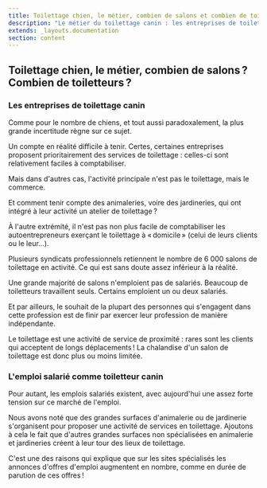 ```yaml
---
title: Toilettage chien, le métier, combien de salons et combien de toiletteurs ?
description: "Le métier du toilettage canin : les entreprises de toilettage canin et l'emploi salarié en tant que toiletteur canin."
extends: _layouts.documentation
section: content
---
```


Toilettage chien, le métier, combien de salons ? Combien de toiletteurs ?
--------------------------------------------------------------------------

### Les entreprises de toilettage canin

Comme pour le nombre de chiens, et tout aussi paradoxalement, la plus
grande incertitude règne sur ce sujet.

Un compte en réalité difficile à tenir. Certes, certaines entreprises
proposent prioritairement des services de toilettage : celles-ci sont
relativement faciles à comptabiliser.

Mais dans d'autres cas, l'activité principale n'est pas le toilettage,
mais le commerce.

Et comment tenir compte des animaleries, voire des jardineries, qui ont
intégré à leur activité un atelier de toilettage ?

À l'autre extrémité, il n'est pas non plus facile de comptabiliser les
autoentrepreneurs exerçant le toilettage à « domicile » (celui de leurs
clients ou le leur...).

Plusieurs syndicats professionnels retiennent le nombre de 6 000 salons
de toilettage en activité. Ce qui est sans doute assez inférieur à la
réalité.

Une grande majorité de salons n'emploient pas de salariés. Beaucoup de
toiletteurs travaillent seuls. Certains emploient un ou deux salariés.

Et par ailleurs, le souhait de la plupart des personnes qui s'engagent
dans cette profession est de finir par exercer leur profession de
manière indépendante.

Le toilettage est une activité de service de proximité : rares sont les
clients qui acceptent de longs déplacements ! La chalandise d'un salon
de toilettage est donc plus ou moins limitée.

### L'emploi salarié comme toiletteur canin

Pour autant, les emplois salariés existent, avec aujourd'hui une assez
forte tension sur ce marché de l'emploi.

Nous avons noté que des grandes surfaces d'animalerie ou de jardinerie
s'organisent pour proposer une activité de services en toilettage.
Ajoutons à cela le fait que d'autres grandes surfaces non spécialisées
en animalerie et jardineries créent à leur tour des lieux de toilettage.

C'est une des raisons qui explique que sur les sites spécialisés les
annonces d'offres d'emploi augmentent en nombre, comme en durée de
parution de ces offres !